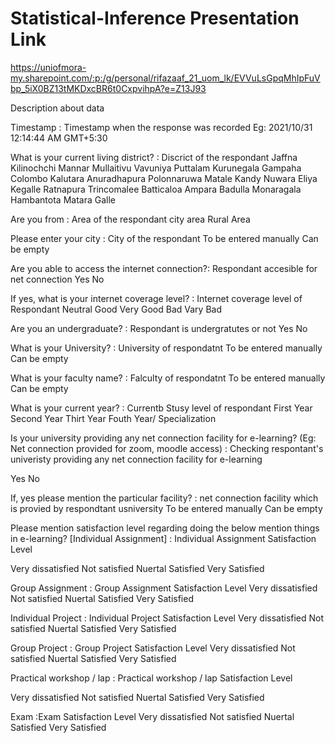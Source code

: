 # Statistical-Inference Presentation Link
https://uniofmora-my.sharepoint.com/:p:/g/personal/rifazaaf_21_uom_lk/EVVuLsGpqMhIpFuVbp_5iX0BZ13tMKDxcBR6t0CxpvihpA?e=Z13J93

Description about data

Timestamp                                      :  Timestamp when the response was recorded
Eg: 2021/10/31 12:14:44 AM GMT+5:30

What is your current living district?          : Discrict of the respondant
Jaffna
Kilinochchi
Mannar
Mullaitivu
Vavuniya
Puttalam
Kurunegala
Gampaha
Colombo
Kalutara
Anuradhapura
Polonnaruwa
Matale
Kandy
Nuwara Eliya
Kegalle
Ratnapura
Trincomalee
Batticaloa
Ampara
Badulla
Monaragala
Hambantota
Matara
Galle


Are you from                                   : Area of the respondant
city area 
Rural Area

Please enter your city : City of the respondant
To be entered manually
Can be empty

Are you able to access the internet connection?: Respondant accesible for net connection
Yes
No

If yes, what is your internet coverage level? : Internet coverage level of Respondant
Neutral
Good
Very Good
Bad
Vary Bad


Are you an undergraduate?                      : Respondant is undergratutes or not
Yes
No

What is your University?                        : University of respondatnt
To be entered manually
Can be empty


What is your faculty name?                      : Falculty of respondatnt
To be entered manually
Can be empty

What is your current year?                      : Currentb Stusy level of respondant
First Year
Second Year
Thirt Year
Fouth Year/ Specialization


Is your university providing any net connection facility for e-learning? (Eg: Net connection provided for zoom, moodle access) : Checking respontant's univeristy providing  any net connection facility for e-learning

Yes
No

If, yes please mention the particular facility? : net connection facility  which is provied by respondtant usniversity
To be entered manually
Can be empty

Please mention satisfaction level regarding doing the below mention things in e-learning? 
[Individual Assignment]	                         : Individual Assignment Satisfaction Level

Very dissatisfied
Not satisfied
Nuertal
Satisfied
Very Satisfied

Group Assignment                               :  Group Assignment Satisfaction Level
Very dissatisfied
Not satisfied
Nuertal
Satisfied
Very Satisfied

Individual Project                             : Individual Project  Satisfaction Level
Very dissatisfied
Not satisfied
Nuertal
Satisfied
Very Satisfied

Group Project                                  : Group Project  Satisfaction Level
Very dissatisfied
Not satisfied
Nuertal
Satisfied
Very Satisfied

Practical workshop / lap                       : Practical workshop / lap  Satisfaction Level

Very dissatisfied
Not satisfied
Nuertal
Satisfied
Very Satisfied


Exam                                           :Exam  Satisfaction Level
Very dissatisfied
Not satisfied
Nuertal
Satisfied
Very Satisfied

